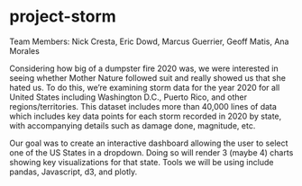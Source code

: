 # project-storm

Team Members: Nick Cresta, Eric Dowd, Marcus Guerrier, Geoff Matis, Ana Morales

Considering how big of a dumpster fire 2020 was, we were interested in seeing whether Mother Nature followed suit and really showed us that she hated us. To do this, we’re examining storm data for the year 2020 for all United States including Washington D.C., Puerto Rico, and other regions/territories. This dataset includes more than 40,000 lines of data which includes key data points for each storm recorded in 2020 by state, with accompanying details such as damage done, magnitude, etc.

Our goal was to create an interactive dashboard allowing the user to select one of the US States in a dropdown. Doing so will render 3 (maybe 4) charts showing key visualizations for that state. Tools we will be using include pandas, Javascript, d3, and plotly.
